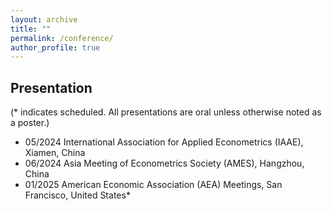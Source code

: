 ```yaml
---
layout: archive
title: ""
permalink: /conference/
author_profile: true
---
```



## Presentation 
(* indicates scheduled. All presentations are oral unless otherwise noted as a poster.)
* 05/2024 International Association for Applied Econometrics (IAAE), Xiamen, China
* 06/2024 Asia Meeting of Econometrics Society (AMES), Hangzhou, China
* 01/2025 American Economic Association (AEA) Meetings, San Francisco, United States*

